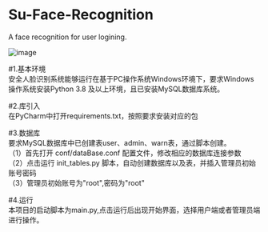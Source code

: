 # Su-Face-Recognition
A face recognition for user logining.

![image](https://github.com/Usernamesisnotavailable/Su-Face-Recognition/blob/master/Logo.jpg)

#1.基本环境<br>
    安全人脸识别系统能够运行在基于PC操作系统Windows环境下，要求Windows操作系统安装Python 3.8 及以上环境，且已安装MySQL数据库系统。<br>

#2.库引入<br>
    在PyCharm中打开requirements.txt，按照要求安装对应的包<br>

#3.数据库<br>
    要求MySQL数据库中已创建表user、admin、warn表，通过脚本创建。<br>
    （1）首先打开 conf/dataBase.conf 配置文件，修改相应的数据库连接参数<br>
    （2）点击运行 init_tables.py 脚本，自动创建数据库以及表，并插入管理员初始账号密码<br>
    （3）管理员初始账号为"root",密码为"root"<br>

#4.运行<br>
    本项目的启动脚本为main.py,点击运行后出现开始界面，选择用户端或者管理员端进行操作。<br>
